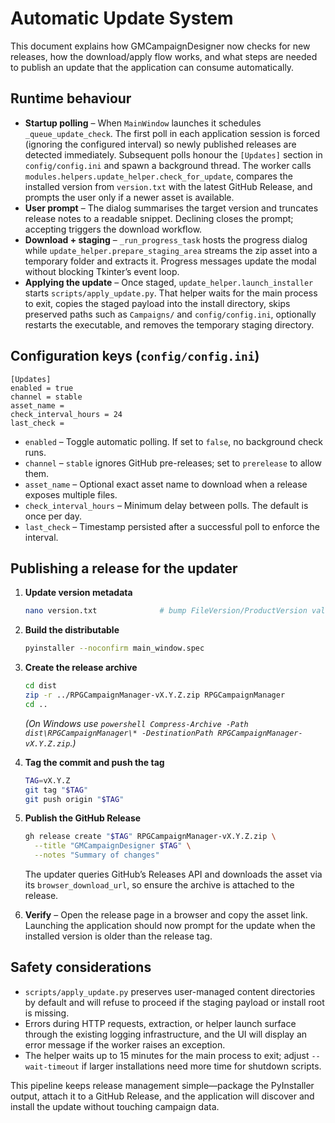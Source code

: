 # Automatic Update System

This document explains how GMCampaignDesigner now checks for new releases, how the download/apply flow works, and what steps are needed to publish an update that the application can consume automatically.

## Runtime behaviour

- **Startup polling** – When `MainWindow` launches it schedules `_queue_update_check`. The first poll in each application session is forced (ignoring the configured interval) so newly published releases are detected immediately. Subsequent polls honour the `[Updates]` section in `config/config.ini` and spawn a background thread. The worker calls `modules.helpers.update_helper.check_for_update`, compares the installed version from `version.txt` with the latest GitHub Release, and prompts the user only if a newer asset is available.
- **User prompt** – The dialog summarises the target version and truncates release notes to a readable snippet. Declining closes the prompt; accepting triggers the download workflow.
- **Download + staging** – `_run_progress_task` hosts the progress dialog while `update_helper.prepare_staging_area` streams the zip asset into a temporary folder and extracts it. Progress messages update the modal without blocking Tkinter’s event loop.
- **Applying the update** – Once staged, `update_helper.launch_installer` starts `scripts/apply_update.py`. That helper waits for the main process to exit, copies the staged payload into the install directory, skips preserved paths such as `Campaigns/` and `config/config.ini`, optionally restarts the executable, and removes the temporary staging directory.

## Configuration keys (`config/config.ini`)

```
[Updates]
enabled = true
channel = stable
asset_name =
check_interval_hours = 24
last_check =
```

- `enabled` – Toggle automatic polling. If set to `false`, no background check runs.
- `channel` – `stable` ignores GitHub pre-releases; set to `prerelease` to allow them.
- `asset_name` – Optional exact asset name to download when a release exposes multiple files.
- `check_interval_hours` – Minimum delay between polls. The default is once per day.
- `last_check` – Timestamp persisted after a successful poll to enforce the interval.

## Publishing a release for the updater

1. **Update version metadata**
   ```bash
   nano version.txt              # bump FileVersion/ProductVersion values
   ```

2. **Build the distributable**
   ```bash
   pyinstaller --noconfirm main_window.spec
   ```

3. **Create the release archive**
   ```bash
   cd dist
   zip -r ../RPGCampaignManager-vX.Y.Z.zip RPGCampaignManager
   cd ..
   ```
   *(On Windows use `powershell Compress-Archive -Path dist\RPGCampaignManager\* -DestinationPath RPGCampaignManager-vX.Y.Z.zip`.)*

4. **Tag the commit and push the tag**
   ```bash
   TAG=vX.Y.Z
   git tag "$TAG"
   git push origin "$TAG"
   ```

5. **Publish the GitHub Release**
   ```bash
   gh release create "$TAG" RPGCampaignManager-vX.Y.Z.zip \
     --title "GMCampaignDesigner $TAG" \
     --notes "Summary of changes"
   ```
   The updater queries GitHub’s Releases API and downloads the asset via its `browser_download_url`, so ensure the archive is attached to the release.

6. **Verify** – Open the release page in a browser and copy the asset link. Launching the application should now prompt for the update when the installed version is older than the release tag.

## Safety considerations

- `scripts/apply_update.py` preserves user-managed content directories by default and will refuse to proceed if the staging payload or install root is missing.
- Errors during HTTP requests, extraction, or helper launch surface through the existing logging infrastructure, and the UI will display an error message if the worker raises an exception.
- The helper waits up to 15 minutes for the main process to exit; adjust `--wait-timeout` if larger installations need more time for shutdown scripts.

This pipeline keeps release management simple—package the PyInstaller output, attach it to a GitHub Release, and the application will discover and install the update without touching campaign data.
